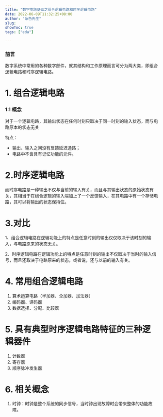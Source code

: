 ```yaml
---
title: "数字电路基础之组合逻辑电路和时序逻辑电路"
date: 2022-06-09T11:32:25+08:00
author: "糸色先生"
slug: 
showToc: true
tags: ["eda"]

---
```


### 前言

数字系统中常用的各种数字部件，就其结构和工作原理而言可分为两大类，即组合逻辑电路和时序逻辑电路。

# 1. 组合逻辑电路

### 1.1 概念

对于一个逻辑电路，其输出状态在任何时刻只取决于同一时刻的输入状态，而与电路原本的状态无关

特点：
- 输出、输入之间没有反馈延迟通路；
- 电路中不含具有记忆功能的元件。
  
<!-- ![Verilog](https://cdn.jsdelivr.net/gh/lzxqaq/jsdelivr@master/image/2022-6-9/1.png) -->


# 2.时序逻辑电路

而时序电路是一种输出不仅与当前的输入有关，而且与其输出状态的原始状态有关，其相当于在组合逻辑的输入端加上了一个反馈输入，在其电路中有一个存储电路，其可以将输出的状态保持住。

# 3.对比

1、组合逻辑电路在逻辑功能上的特点是任意时刻的输出仅仅取决于该时刻的输入，与电路原来的状态无关。

2、时序逻辑电路在逻辑功能上的特点是任意时刻的输出不仅取决于当时的输入信号，而且还取决于电路原来的状态，或者说，还与以前的输入有关。

# 4. 常用组合逻辑电路

1. 算术运算电路（半加器、全加器、加法器）  
2. 编码器、译码器  
3. 数据选择、分配、比较器  

# 5. 具有典型时序逻辑电路特征的三种逻辑器件

1. 计数器  
2. 寄存器  
3. 顺序脉冲发生器

# 6. 相关概念

1. 时钟：时钟是整个系统的同步信号，当时钟出现故障时会带来整体的功能故障。